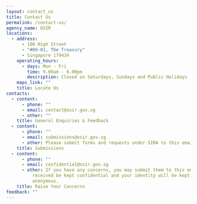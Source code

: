 ```yaml
---
layout: contact_us
title: Contact Us
permalink: /contact-us/
agency_name: OSIR
locations:
  - address:
      - 100 High Street
      - "#09-01, The Treasury"
      - Singapore 179434
    operating_hours:
      - days: Mon - Fri
        time: 9.00am - 6.00pm
        description: Closed on Saturdays, Sundays and Public Holidays
    maps_link: ""
    title: Locate Us
contacts:
  - content:
      - phone: ""
      - email: contact@osir.gov.sg
      - other: ""
    title: General Enquiries & Feedback
  - content:
      - phone: ""
      - email: submissions@osir.gov.sg
      - other: Please submit forms and requests under SIRA to this email.
    title: Submissions
  - content:
      - phone: ""
      - email: confidential@osir.gov.sg
      - other: If you have any concerns, you may submit them to this email. Information
          received be kept confidential and your identity will be kept
          anonymous.
    title: Raise Your Concerns
feedback: ""
---
```


